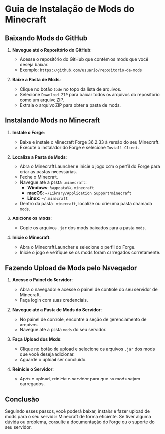 # Guia de Instalação de Mods do Minecraft

## Baixando Mods do GitHub

1. **Navegue até o Repositório do GitHub**:
   - Acesse o repositório do GitHub que contém os mods que você deseja baixar.
   - Exemplo: `https://github.com/usuario/repositorio-de-mods`

2. **Baixe a Pasta de Mods**:
   - Clique no botão `Code` no topo da lista de arquivos.
   - Selecione `Download ZIP` para baixar todos os arquivos do repositório como um arquivo ZIP.
   - Extraia o arquivo ZIP para obter a pasta de mods.

## Instalando Mods no Minecraft

1. **Instale o Forge**:
   - Baixe e instale o Minecraft Forge 36.2.33 à versão do seu Minecraft.
   - Execute o instalador do Forge e selecione `Install Client`.

2. **Localize a Pasta de Mods**:
   - Abra o Minecraft Launcher e inicie o jogo com o perfil do Forge para criar as pastas necessárias.
   - Feche o Minecraft.
   - Navegue até a pasta `.minecraft`:
     - **Windows**: `%appdata%\.minecraft`
     - **macOS**: `~/Library/Application Support/minecraft`
     - **Linux**: `~/.minecraft`
   - Dentro da pasta `.minecraft`, localize ou crie uma pasta chamada `mods`.

3. **Adicione os Mods**:
   - Copie os arquivos `.jar` dos mods baixados para a pasta `mods`.

4. **Inicie o Minecraft**:
   - Abra o Minecraft Launcher e selecione o perfil do Forge.
   - Inicie o jogo e verifique se os mods foram carregados corretamente.

## Fazendo Upload de Mods pelo Navegador

1. **Acesse o Painel do Servidor**:
   - Abra o navegador e acesse o painel de controle do seu servidor de Minecraft.
   - Faça login com suas credenciais.

2. **Navegue até a Pasta de Mods do Servidor**:
   - No painel de controle, encontre a seção de gerenciamento de arquivos.
   - Navegue até a pasta `mods` do seu servidor.

3. **Faça Upload dos Mods**:
   - Clique no botão de upload e selecione os arquivos `.jar` dos mods que você deseja adicionar.
   - Aguarde o upload ser concluído.

4. **Reinicie o Servidor**:
   - Após o upload, reinicie o servidor para que os mods sejam carregados.

## Conclusão

Seguindo esses passos, você poderá baixar, instalar e fazer upload de mods para o seu servidor Minecraft de forma eficiente. Se tiver alguma dúvida ou problema, consulte a documentação do Forge ou o suporte do seu servidor.

